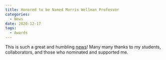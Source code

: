 ```yaml
---
title: Honored to be Named Morris Wellman Professor
categories:
  - News
date: 2020-12-17
tags:
  - Awards
---
```


This is such a great and humbling [news](https://cse.engin.umich.edu/stories/mosharaf-chowdhury-named-morris-wellman-professor)!
Many many thanks to my students, collaborators, and those who nominated and supported me.
